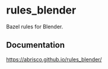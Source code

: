 # rules_blender

Bazel rules for Blender.

## Documentation

https://abrisco.github.io/rules_blender/
